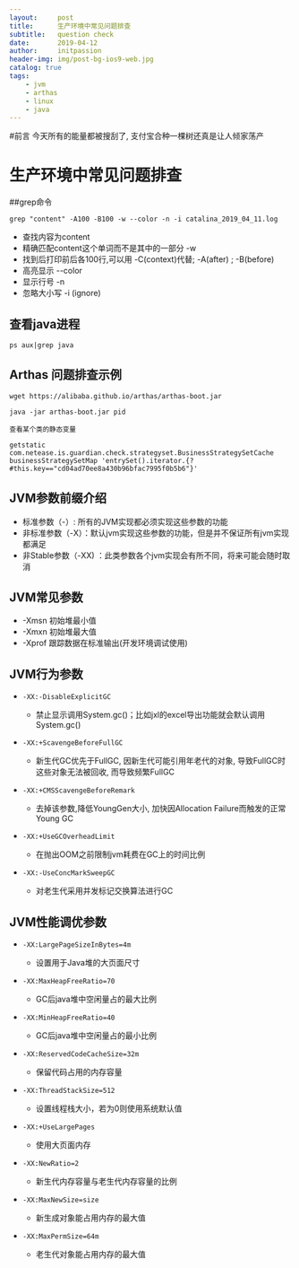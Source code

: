 ```yaml
---
layout:     post
title:      生产环境中常见问题排查
subtitle:   question check
date:       2019-04-12
author:     initpassion
header-img: img/post-bg-ios9-web.jpg
catalog: true
tags:
    - jvm
    - arthas
    - linux
    - java
---
```


#前言
今天所有的能量都被搜刮了, 支付宝合种一棵树还真是让人倾家荡产
# 生产环境中常见问题排查

##grep命令

```
grep "content" -A100 -B100 -w --color -n -i catalina_2019_04_11.log
```

- 查找内容为content 
- 精确匹配content这个单词而不是其中的一部分 -w
- 找到后打印前后各100行,可以用 -C(context)代替; -A(after) ; -B(before)
- 高亮显示 --color
- 显示行号 -n
- 忽略大小写 -i (ignore)

## 查看java进程

```
ps aux|grep java
```



## Arthas 问题排查示例

```
wget https://alibaba.github.io/arthas/arthas-boot.jar
```

```
java -jar arthas-boot.jar pid
```

```
查看某个类的静态变量
```

```
getstatic com.netease.is.guardian.check.strategyset.BusinessStrategySetCache businessStrategySetMap 'entrySet().iterator.{? #this.key=="cd04ad70ee8a430b96bfac7995f0b5b6"}'
```

## JVM参数前缀介绍

- 标准参数（-）: 所有的JVM实现都必须实现这些参数的功能
- 非标准参数（-X）：默认jvm实现这些参数的功能，但是并不保证所有jvm实现都满足
- 非Stable参数（-XX) ：此类参数各个jvm实现会有所不同，将来可能会随时取消

## JVM常见参数

- -Xmsn 初始堆最小值
- -Xmxn 初始堆最大值
- -Xprof 跟踪数据在标准输出(开发环境调试使用) 

## JVM行为参数

- ```
  -XX:-DisableExplicitGC 
  ```

  -  禁止显示调用System.gc()；比如jxl的excel导出功能就会默认调用System.gc()

- ```
  -XX:+ScavengeBeforeFullGC
  ```

  - 新生代GC优先于FullGC, 因新生代可能引用年老代的对象, 导致FullGC时这些对象无法被回收, 而导致频繁FullGC

- ```
  -XX:+CMSScavengeBeforeRemark
  ```

  - 去掉该参数,降低YoungGen大小, 加快因Allocation Failure而触发的正常Young GC

- ```
  -XX:+UseGCOverheadLimit
  ```

  - 在抛出OOM之前限制jvm耗费在GC上的时间比例

- ```
  -XX:-UseConcMarkSweepGC
  ```

  - 对老生代采用并发标记交换算法进行GC

## JVM性能调优参数

- ```
  -XX:LargePageSizeInBytes=4m
  ```

  - 设置用于Java堆的大页面尺寸

- ```
  -XX:MaxHeapFreeRatio=70
  ```

  - GC后java堆中空闲量占的最大比例

- ```
  -XX:MinHeapFreeRatio=40
  ```

  - GC后java堆中空闲量占的最小比例

- ```
  -XX:ReservedCodeCacheSize=32m
  ```

  - 保留代码占用的内存容量

- ```
  -XX:ThreadStackSize=512
  ```

  - 设置线程栈大小，若为0则使用系统默认值

- ```
  -XX:+UseLargePages
  ```

  - 使用大页面内存

- ```
  -XX:NewRatio=2
  ```

  - 新生代内存容量与老生代内存容量的比例

- ```
  -XX:MaxNewSize=size
  ```

  - 新生成对象能占用内存的最大值

- ```
  -XX:MaxPermSize=64m
  ```

  - 老生代对象能占用内存的最大值



